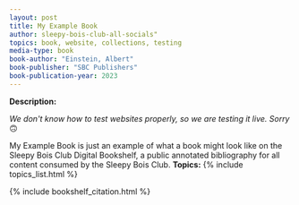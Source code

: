 ```yaml
---
layout: post
title: My Example Book
author: sleepy-bois-club-all-socials"
topics: book, website, collections, testing
media-type: book
book-author: "Einstein, Albert"
book-publisher: "SBC Publishers"
book-publication-year: 2023
---
```


**Description:**

_We don't know how to test websites properly, so we are testing it live. Sorry_ 🙃

My Example Book is just an example of what a book might look like on the Sleepy Bois Club Digital Bookshelf, a public annotated bibliography for all content consumed by the Sleepy Bois Club.
**Topics:** 
{% include topics_list.html %}

{% include bookshelf_citation.html %}
